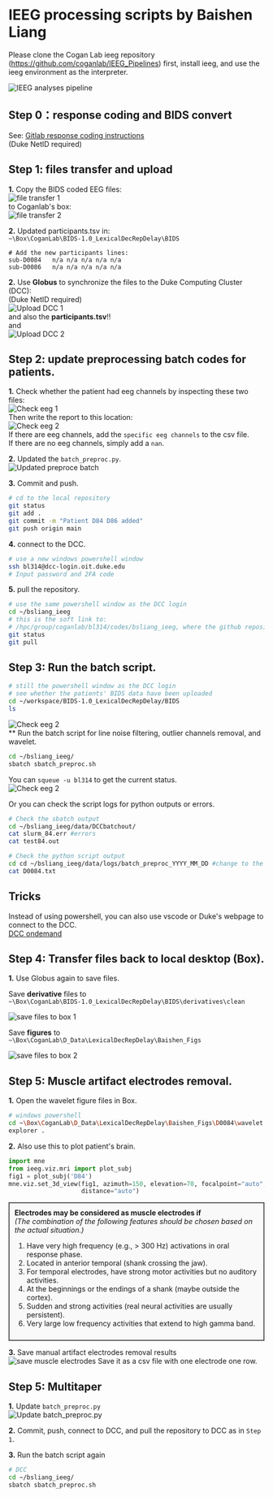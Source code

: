 # IEEG processing scripts by Baishen Liang

Please clone the Cogan Lab ieeg repository (https://github.com/coganlab/IEEG_Pipelines) first, install ieeg, and use the ieeg environment as the interpreter.  

![IEEG analyses pipeline](materials/analyze_pipeline.png)   

## Step 0：response coding and BIDS convert  
See: [Gitlab response coding instructions](https://coganlab.pages.oit.duke.edu/wiki/docs/ECoG_In_Unit/Response_Coding/)  
(Duke NetID required)  
  
## Step 1: files transfer and upload
**1.** Copy the BIDS coded EEG files:  
![file transfer 1](materials/files_transfer_1.png)  
to Coganlab's box:  
![file transfer 2](materials/files_transfer_2.png)  

**2.** Updated participants.tsv in:  
`~\Box\CoganLab\BIDS-1.0_LexicalDecRepDelay\BIDS`  
````text
# Add the new participants lines:  
sub-D0084	n/a	n/a	n/a	n/a	n/a
sub-D0086	n/a	n/a	n/a	n/a	n/a
````
  
**2.** Use **Globus** to synchronize the files to the Duke Computing Cluster (DCC):  
(Duke NetID required)  
![Upload DCC 1](materials/upload_DCC_1.png)  
and also the **participants.tsv**!!  
and  
![Upload DCC 2](materials/upload_DCC_2.png)  
  
## Step 2: update preprocessing batch codes for patients.  
**1.** Check whether the patient had eeg channels by inspecting these two files:  
![Check eeg 1](materials/check_eeg_chs_1.png)  
Then write the report to this location:  
![Check eeg 2](materials/check_eeg_chs_2.png)  
If there are eeg channels, add the `specific eeg channels` to the csv file.  
If there are no eeg channels, simply add a `nan`.  

**2.** Updated the `batch_preproc.py`.  
![Updated preproce batch](materials/update_preproc_batch.png) 

**3.** Commit and push. 
````bash
# cd to the local repository
git status
git add .
git commit -m "Patient D84 D86 added"
git push origin main
````

**4.** connect to the DCC.  
````bash
# use a new windows powershell window
ssh bl314@dcc-login.oit.duke.edu
# Input password and 2FA code
````

**5.** pull the repository.
````bash
# use the same powershell window as the DCC login
cd ~/bsliang_ieeg
# this is the soft link to:
# /hpc/group/coganlab/bl314/codes/bsliang_ieeg, where the github repository is cloned
git status
git pull
````
## Step 3: Run the batch script.
````bash
# still the powershell window as the DCC login
# see whether the patients' BIDS data have been uploaded
cd ~/workspace/BIDS-1.0_LexicalDecRepDelay/BIDS
ls
````
![Check eeg 2](materials/check_dcc_workspace.png)  
** Run the batch script for line noise filtering, outlier channels removal, and wavelet.  
````bash
cd ~/bsliang_ieeg/
sbatch sbatch_preproc.sh
````
You can `squeue -u bl314` to get the current status.  
![Check eeg 2](materials/DCC_squeue.png)  
 
Or you can check the script logs for python outputs or errors.  
````bash
# Check the sbatch output
cd ~/bsliang_ieeg/data/DCCbatchout/
cat slurm_84.err #errors
cat test84.out

# Check the python script output
cd cd ~/bsliang_ieeg/data/logs/batch_preproc_YYYY_MM_DD #change to the processing day
cat D0084.txt
````
## Tricks
Instead of using powershell, you can also use vscode or Duke's webpage to connect to the DCC.  
[DCC ondemand](https://dcc-ondemand-01.oit.duke.edu/pun/sys/dashboard/)  

## Step 4: Transfer files back to local desktop (Box).
**1.** Use Globus again to save files.  
  
Save **derivative** files to  
`~\Box\CoganLab\BIDS-1.0_LexicalDecRepDelay\BIDS\derivatives\clean`  

![save files to box 1](materials/save_files_to_box_1.png)  
  
Save **figures** to  
`~\Box\CoganLab\D_Data\LexicalDecRepDelay\Baishen_Figs` 

![save files to box 2](materials/save_files_to_box_2.png)  

## Step 5: Muscle artifact electrodes removal.  
**1.** Open the wavelet figure files in Box.    
````bash
# windows powershell
cd ~\Box\CoganLab\D_Data\LexicalDecRepDelay\Baishen_Figs\D0084\wavelet
explorer .
````
**2.** Also use this to plot patient's brain.  
````python
import mne
from ieeg.viz.mri import plot_subj
fig1 = plot_subj('D84')
mne.viz.set_3d_view(fig1, azimuth=150, elevation=70, focalpoint="auto",
                    distance="auto")
````
<div style="border: 2px solid #555; padding: 10px; background-color: #f9f9f9;">
  <strong>Electrodes may be considered as muscle electrodes if</strong><br>
  <em>(The combination of the following features should be chosen based on the actual situation.)</em>
  <ol>
    <li>Have very high frequency (e.g., &gt; 300 Hz) activations in oral response phase.</li>
    <li>Located in anterior temporal (shank crossing the jaw).</li>
    <li>For temporal electrodes, have strong motor activities but no auditory activities.</li>
    <li>At the beginnings or the endings of a shank (maybe outside the cortex).</li>
    <li>Sudden and strong activities (real neural activities are usually persistent).</li>
    <li>Very large low frequency activities that extend to high gamma band.</li>
  </ol>
</div>

**3.** Save manual artifact electrodes removal results  
![save muscle electrodes](materials/sav_muscle_electrodes.png) 
Save it as a csv file with one electrode one row.  

## Step 5: Multitaper  
**1.** Update `batch_preproc.py`  
![Update batch_preproc.py](materials/update_preproc_batch_multitaper.png) 

**2.** Commit, push, connect to DCC, and pull the repository to DCC as in `Step 1`.   

**3.**  Run the batch script again
````bash
# DCC
cd ~/bsliang_ieeg/
sbatch sbatch_preproc.sh
````
